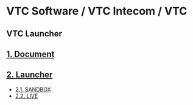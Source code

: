 # VTC Software / VTC Intecom / VTC

## VTC Launcher
## [1. Document](./launcher/README.md)
## [2. Launcher]()
* [2.1. SANDBOX](./launcher/sandbox/launcher.zip)
* [2.2. LIVE](./launcher/live/launcher.zip)
